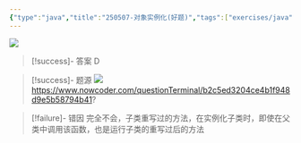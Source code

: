 ```yaml
---
{"type":"java","title":"250507-对象实例化(好题)","tags":["exercises/java"],"author":"codertoro","establish":"2025-05-07","update":"2025-05-07","dg-publish":true,"java":true,"permalink":"/Exercises/Java/250507/250507-对象实例化(好题)/","dgPassFrontmatter":true,"created":"2025-05-07T09:36:26.118+08:00","updated":"2025-05-07T09:38:59.505+08:00"}
---
```


![](https://img.codertoro.top/Bucket/Exercises/Java/20250507093640546.png)

> [!success]- 答案
D

> [!success]- 题源
![](https://img.codertoro.top/Bucket/Exercises/Java/20250507093715586.png)
https://www.nowcoder.com/questionTerminal/b2c5ed3204ce4b1f948d9e5b58794b41?

> [!failure]- 错因
完全不会，子类重写过的方法，在实例化子类时，即使在父类中调用该函数，也是运行子类的重写过后的方法

